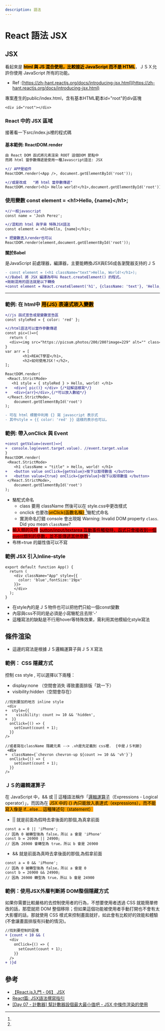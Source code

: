 ```yaml
---
description: 語法
---
```


# React 語法 JSX

## JSX <a href="#jsx" id="jsx"></a>

看起來是 <mark style="background-color:orange;">**html 與 JS 混合使用，比較接近 JavaScript 而不是 HTML**</mark>，ＪＳＸ允許你使用 JavaScript 所有的功能。

* Ref :[https://zh-hant.reactjs.org/docs/introducing-jsx.html](https://zh-hant.reactjs.org/docs/introducing-jsx.html)

專案產生的public/index.html，含有基本HTML範本id="root"的div區塊

```
<div id="root"></div>
```

### React 中的 JSX 區域 <a href="#react-e4-b8-a-d-e7-9a-84-jsx-e5-8d-80-e5-9f-9f" id="react-e4-b8-a-d-e7-9a-84-jsx-e5-8d-80-e5-9f-9f"></a>

接著看一下src/index.js裡的程式碼

#### 基本範例: ReactDOM.render  <a href="#e5-9f-ba-e6-9c-ac-e7-af-84-e4-be-8b-e7-9b-b4-e6-8e-a5-e6-92-b0-e5-af-abhtml" id="e5-9f-ba-e6-9c-ac-e7-af-84-e4-be-8b-e7-9b-b4-e6-8e-a5-e6-92-b0-e5-af-abhtml"></a>

```diff
由 React DOM 函式將元素渲染 ROOT 這個DOM 節點中
而將 html 當參數傳遞是使用一種Javascript語法: JSX

+// APP是組件
ReactDOM.render(<App />, document.getElementById('root'));

+//或是改成   "將 html 當參數傳遞" 
ReactDOM.render(<h1> Hello world!</h1>,document.getElementById('root'));
```

### 使用變數 const element = \<h1>Hello, {name}\</h1>;&#x20;

```diff
+//一般javascript
const name = 'Josh Perez'; 

+//混和的 html 與字串 特殊JSX語法
const element = <h1>Hello, {name}</h1>;  

+ 把變數丟入render也可以
ReactDOM.render(element,document.getElementById('root'));

```

**關於Babel**

是JavaScript 前處理器，編譯器，主要能轉換JSX與ES6成各瀏覽器支持的ＪＳ

```diff
- const element = (<h1 className="text">Hello, World!</h1>);
+//Babel 將 JSX 編譯為呼叫 React.createElement() 的程式。
+剛剛混用的語法就是以下轉換
+const element = React.createElement('h1', {className: 'text'}, 'Hello, World!');
```

***

### 範例: 在 html中 <mark style="background-color:orange;">用{JS} 表達式崁入變數</mark> <a href="#e7-af-84-e4-be-8b-e5-9c-a8html-e4-b8-a-d-e5-8f-af-e4-bb-a5-e7-94-a8js-e8-a1-a8-e9-81-94-e5-bc-8f-e5" id="e7-af-84-e4-be-8b-e5-9c-a8html-e4-b8-a-d-e5-8f-af-e4-bb-a5-e7-94-a8js-e8-a1-a8-e9-81-94-e5-bc-8f-e5"></a>

```diff
+//js 函式宣告或是變數宣告區
const styleRed = { color: 'red' };

+//html語法可以當作參數傳遞
const pic=()=>{ 
  return (
  <div><img src="https://picsum.photos/200/200?image=229" alt="" class="circle-profile"/></div>);
}
var arr = [
        <h1>REACT學習</h1>,
        <h2>如何使用JSX！</h2>,
];

ReactDOM.render( 
 <React.StrictMode>
   <h1 style = { styleRed } > Hello, world! </h1>
+   <div>{ pic()} </div> {/*註解這樣寫*/}
+   <div>{arr}</div>,{/*可以放入數組*/}
 </React.StrictMode>,
    document.getElementById('root')
);

- 可在 html 標籤中利用 {} 寫 javascript 表示式
- 其中style = {{ color: 'red' }} 這樣的表示也可以。
```

### 範例: 帶入onClick 與 Event <a href="#e7-af-84-e4-be-8b-e5-b8-b6-e5-85-a5-e5-b1-ac-e6-80-a7-e5-91-bd-e5-90-8d-e8-88-87event" id="e7-af-84-e4-be-8b-e5-b8-b6-e5-85-a5-e5-b1-ac-e6-80-a7-e5-91-bd-e5-90-8d-e8-88-87event"></a>

```diff
+const getValue=(event)=>{
+  console.log(event.target.value). //event.target.value
}
ReactDOM.render(
 <React.StrictMode>
    <h1 className = "title" > Hello, world! </h1>
+   <button value onClick={getValue}>按下以取得數值 </button>
+   <button value={true} onClick={getValue}>按下以取得數值 </button>
 </React.StrictMode>,
    document.getElementById('root')
);
```

* 駱駝式命名
  * class 要用 className 然後可以在 style.css中更改樣式
  * onclick 也要改<mark style="background-color:orange;">onClick{函數名稱}</mark>[ ](#user-content-fn-1)[^1]駱駝式命名
  * 實測命名打錯 console 會出現報 Warning: Invalid DOM property `class`. Did you mean `className`?
* <mark style="background-color:red;">輸入類的元件</mark> [<mark style="background-color:red;">button/input/textarea 互動事件觸發時，函式只會接收到一個event類別的參數，並不能傳遞其他參數</mark>](#user-content-fn-2)[^2]
* 布林=true 的屬性值可以不寫

### 範例 JSX 引入Inline-style <a href="#e7-af-84-e4-be-8b-jsx-e5-bc-95-e5-85-a5inline-style" id="e7-af-84-e4-be-8b-jsx-e5-bc-95-e5-85-a5inline-style"></a>

```
export default function App() {
  return (
    <div className="App" style={{
      color: 'blue',fontSize:'19px'
    }}>
    </div>
  );
}

```

* 在style內的是ＪＳ物件也可以把他們只給一個const變數
* 內容與css不同的是必須是小寫駱駝且去除'-'
* 這種寫法的缺點是不行用hover等特殊效果，需利用其他模組化style寫法

## 條件渲染 <a href="#day7-e6-a2-9d-e4-bb-b6-e6-b8-b2-e6-9f-93" id="day7-e6-a2-9d-e4-bb-b6-e6-b8-b2-e6-9f-93"></a>

* 這邊的寫法是根據ＪＳ邏輯運算子與ＪＳＸ寫法

### 範例： CSS 隱藏方式

控制 css style , 可以選擇以下兩種：

* display:none （空間會消失 導致畫面排版「跳一下）
* visibility:hidden（空間會存在）

<pre class="language-diff"><code class="lang-diff">//找到要加的地方 inline style
 &#x3C;div
+  style={{
+    visibility: count >= 10 &#x26;&#x26; 'hidden',
+  }}
  onClick={() => {
    setCount(count + 1);
  }}
/>

//或者寫在className 隱藏元素 --> .vh是先定義到 css裡.  {中是ＪＳ判斷}  
<strong> &#x3C;div
</strong>+  className={`chevron chevron-up ${count >= 10 &#x26;&#x26; 'vh'}`}
  onClick={() => {
    setCount(count + 1);
  }}
/>
</code></pre>

### ＪＳ的邏輯運算子

在 JavaScript 中，&& 或 || 這種語法稱作「[邏輯運算子](https://developer.mozilla.org/zh-TW/docs/Web/JavaScript/Guide/Expressions\_and\_operators#%E9%82%8F%E8%BC%AF%E9%81%8B%E7%AE%97%E5%AD%90)（Expressions - Logical operator）」，而因為在 <mark style="background-color:orange;">JSX 中的 {} 內只能放入表達式（expressions），而不能寫入像是 if...else... 這種陳述句（statement）</mark>

* || 就是前面為假時去拿後面的那個,為真拿前面

```
const a = 0 || 'iPhone'; 
// 因為 0 被轉型後為 false，所以 a 會是 'iPhone'
const b = 26900 || 24900;  
// 因為 26900 會轉型為 true，所以 b 會是 26900
```

* && 就是前面為真時去拿後面的那個,為假拿前面

```
const a = 0 && 'iPhone';   
// 因為 0 被轉型後為 false，所以 a 會是 0
const b = 26900 && 24900;  
// 因為 26900 轉型為 true，所以 b 會是 24900
```

### 範例：使用JSX外層判斷將 DOM整個隱藏方式

如果你需要比較嚴格的去控制使用者的行為，不想要使用者透過 CSS 就能簡單修改的話，那麼就把 DOM 整個移除；但如果這個功能被使用者手動打開也不會有太大影響的話，那就使用 CSS 樣式來控制畫面就好，如此會有比較好的效能和體驗(不會讓畫面排版有抖動的情況)。

```diff
//找到要控制的區塊
+ {count < 10 && (
  <div
    onClick={() => {
      setCount(count + 1);
    }}
  />
+ )}d
```





## 參考 <a href="#e7-b6-b2-e8-b7-af-e5-8f-83-e8-80-83-e6-96-87-e7-ab-a0" id="e7-b6-b2-e8-b7-af-e5-8f-83-e8-80-83-e6-96-87-e7-ab-a0"></a>

* [【React.js入門 - 06】 JSX](https://ithelp.ithome.com.tw/articles/10216468)
* [React篇: JSX語法撰寫指引](https://eyesofkids.gitbooks.io/react-basic-zh-tw/content/day18\_deeper\_jsx/)
* [\[Day 07 - 計數器\] 幫計數器設個最大最小值吧 - JSX 中條件渲染的使用](https://ithelp.ithome.com.tw/articles/10219716)

[^1]: 

[^2]: 

